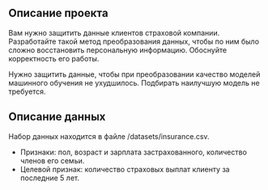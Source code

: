 ## Описание проекта

Вам нужно защитить данные клиентов страховой компании. Разработайте такой метод преобразования данных, чтобы по ним было сложно восстановить персональную информацию. Обоснуйте корректность его работы.

Нужно защитить данные, чтобы при преобразовании качество моделей машинного обучения не ухудшилось. Подбирать наилучшую модель не требуется.

## Описание данных

Набор данных находится в файле /datasets/insurance.csv.

*	Признаки: пол, возраст и зарплата застрахованного, количество членов его семьи.
*	Целевой признак: количество страховых выплат клиенту за последние 5 лет.

